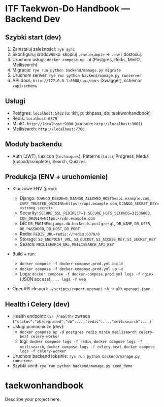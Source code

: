 # ITF Taekwon‑Do Handbook — Backend Dev

## Szybki start (dev)
1. Zainstaluj zależności: `rye sync`
2. Skonfiguruj środowisko: skopiuj `.env.example` → `.env` i dostosuj.
3. Uruchom usługi: `docker compose up -d` (Postgres, Redis, MinIO, Meilisearch)
4. Migracje: `rye run python backend/manage.py migrate`
5. Uruchom serwer: `rye run python backend/manage.py runserver`
6. API docs: `http://127.0.0.1:8000/api/docs` (Swagger), schema: `/api/schema`

## Usługi
- Postgres: `localhost:5432` (u: tkh, p: tkhpass, db: taekwonhandbook)
- Redis: `localhost:6379`
- MinIO: `http://localhost:9000` (console: `http://localhost:9001`)
- Meilisearch: `http://localhost:7700`

## Moduły backendu
- Auth (JWT), Lexicon (`techniques`), Patterns (`tuls`), Progress, Media (upload/complete), Search, Quizzes.

## Produkcja (ENV + uruchomienie)
- Kluczowe ENV (prod):
  - Django: `DJANGO_DEBUG=0`, `DJANGO_ALLOWED_HOSTS=api.example.com`, `CSRF_TRUSTED_ORIGINS=https://api.example.com`, `DJANGO_SECRET_KEY=<strong-secret>`
  - Security: `SECURE_SSL_REDIRECT=1`, `SECURE_HSTS_SECONDS=31536000`, `CDN_ORIGIN=https://cdn.example.com`
  - DB: `DB_ENGINE=django.db.backends.postgresql`, `DB_NAME`, `DB_USER`, `DB_PASSWORD`, `DB_HOST`, `DB_PORT`
  - Redis: `REDIS_URL=redis://redis:6379/0`
  - Storage: `S3_ENDPOINT_URL`, `S3_BUCKET`, `S3_ACCESS_KEY`, `S3_SECRET_KEY`
  - Search: `MEILISEARCH_URL`, `MEILISEARCH_API_KEY`

- Build + run:
  - `docker compose -f docker-compose.prod.yml build`
  - `docker compose -f docker-compose.prod.yml up -d`
  - Logs: `docker compose -f docker-compose.prod.yml logs -f nginx` (JSON access), `... logs -f web`

- OpenAPI eksport: `./scripts/export_openapi.sh` → plik `openapi.json`

## Health i Celery (dev)
- Health endpoint: `GET /health/` zwraca `{"status":"ok|degraded","db":...,"redis":...,"meilisearch":...}`
- Usługi pomocnicze (dev):
  - `docker compose up -d postgres redis minio meilisearch celery-beat celery-worker`
  - logi: `docker compose logs -f redis`, `docker compose logs -f meilisearch`, `docker compose logs -f celery-beat`, `docker compose logs -f celery-worker`
- Uruchom backend lokalnie: `rye run python backend/manage.py runserver`
- Szybki seed: `rye run python backend/manage.py seed_demo`

# taekwonhandbook

Describe your project here.
